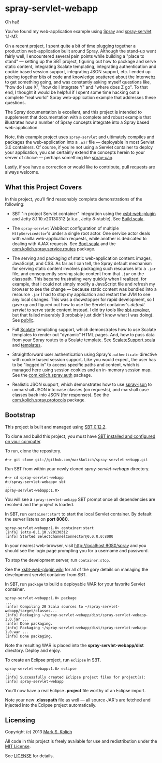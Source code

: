 # spray-servlet-webapp

Oh hai!

You've found my web-application example using <a href="http://spray.io">Spray</a> and <a href="http://spray.io/documentation/spray-servlet/">spray-servlet</a> 1.1-M7.

On a recent project, I spent quite a bit of time plugging together a production web-application built around Spray.  Although the stand-up went fairly well, I encountered several pain points while building a "place to stand" &mdash; setting up the SBT project, figuring out how to package and serve static content, integrating Scalate templating, integrating authentication and cookie based session support, integrating JSON support, etc.  I ended up piecing together bits of code and knowledge scattered about the Interwebz to get something going, and was constantly asking myself questions like, "how do I use X", "how do I integrate Y" and "where does Z go". To that end, I thought it would be helpful if I spent some time hacking out a complete "real world" Spray web-application example that addresses these questions.

The Spray documentation is excellent, and this project is intended to supplement that documentation with a complete and robust example that illustrates how a number of Spray concepts integrate into a Spray based web-application.

Note, this example project uses `spray-servlet` and ultimately compiles and packages the web-application into a `.war` file &mdash; deployable in most Servlet 3.0 containers.  Of course, if you're not using a Servlet container to deploy your application, you can certainly extend the concepts herein to your server of choice &mdash; perhaps something like <a href="http://spray.io/documentation/spray-can/">spray-can</a>.

Lastly, if you have a correction or would like to contribute, pull requests are always welcome.

## What this Project Covers

In this project, you'll find reasonably complete demonstrations of the following:

* SBT "in project Servlet container" integration using the <a href="https://github.com/JamesEarlDouglas/xsbt-web-plugin">xsbt-web-plugin</a> and Jetty 8.1.10.v20130312 (a.k.a., Jetty 8-stable).  See <a href="https://github.com/markkolich/spray-servlet-webapp/blob/master/project/Build.scala">Build.scala</a>.

* The `spray-servlet` WebBoot configuration of multiple `HttpServiceActor`'s under a single root actor. One service actor deals with vanilla web-application requests, while another is dedicated to dealing with AJAX requests. See <a href="https://github.com/markkolich/spray-servlet-webapp/blob/master/src/main/scala/com/kolich/spray/Boot.scala">Boot.scala</a> and the <a href="https://github.com/markkolich/spray-servlet-webapp/tree/master/src/main/scala/com/kolich/spray/service/routes">com.kolich.spray.service.routes</a> package.

* The serving and packaging of static web-application content: images, JavaScript, and CSS.  As far as I can tell, the Spray default mechanism for serving static content involves packaging such resources into a `.jar` file, and consequently serving static content from that `.jar` on the classpath.  This became frustrating very quickly when I realized, for example, that I could not simply modify a JavaScript file and refresh my browser to see the change &mdash; because static content was bundled into a resource `.jar` I had to stop my application and restart the JVM to see any local changes.  This was a showstopper for rapid development, so I gave up and figured out how to use the Servlet container's *default servlet* to serve static content instead.  I did try tools like <a href="https://github.com/spray/sbt-revolver">sbt-revolver</a>, but that failed miserably (I probably just didn't know what I was doing).  See <a href="https://github.com/markkolich/spray-servlet-webapp/tree/master/src/main/webapp/public">public</a>.

* Full <a href="http://scalate.fusesource.org">Scalate</a> templating support, which demonstrates how to use Scalate templates to render out "dynamic" HTML pages.  And, how to pass data from your Spray routes to a Scalate template.  See <a href="https://github.com/markkolich/spray-servlet-webapp/blob/master/src/main/scala/com/kolich/spray/templating/ScalateSupport.scala">ScalateSupport.scala</a> and <a href="https://github.com/markkolich/spray-servlet-webapp/tree/master/src/main/resources/templates">templates</a>.

* Straightforward user authentication using Spray's `authenticate` directive with cookie based session support.  Like you would expect, the user has to be "logged in" to access specific paths and content, which is managed here using session cookies and an in-memory session map.  See the <a href="https://github.com/markkolich/spray-servlet-webapp/tree/master/src/main/scala/com/kolich/spray/auth">com.kolich.spray.auth</a> package.

* Realistic JSON support, which demonstrates how to use <a href="https://github.com/spray/spray-json">spray-json</a> to unmarshall JSON into case classes (on requests), and marshall case classes back into JSON (for responses).  See the <a href="https://github.com/markkolich/spray-servlet-webapp/tree/master/src/main/scala/com/kolich/spray/protocols">com.kolich.spray.protocols</a> package.

## Bootstrap

This project is built and managed using <a href="https://github.com/harrah/xsbt">SBT 0.12.2</a>.

To clone and build this project, you must have <a href="http://www.scala-sbt.org/release/docs/Getting-Started/Setup">SBT installed and configured on your computer</a>.

To run, clone the repository.

    #~> git clone git://github.com/markkolich/spray-servlet-webapp.git

Run SBT from within your newly cloned *spray-servlet-webapp* directory.

    #~> cd spray-servlet-webapp
    #~/spray-servlet-webapp> sbt
    ...
    spray-servlet-webapp:1.0>

You will see a `spray-servlet-webapp` SBT prompt once all dependencies are resolved and the project is loaded.

In SBT, run `container:start` to start the local Servlet container.  By default the server listens on **port 8080**.

    spray-servlet-webapp:1.0> container:start
    [info] jetty-8.1.10.v20130312
    [info] Started SelectChannelConnector@0.0.0.0:8080

In your nearest web-browser, visit <a href="http://localhost:8080/spray">http://localhost:8080/spray</a> and you should see the login page prompting you for a username and password.

To stop the development server, run `container:stop`.

See the <a href="https://github.com/JamesEarlDouglas/xsbt-web-plugin/wiki">xsbt-web-plugin wiki</a> for all of the gory details on managing the development servlet container from SBT.

In SBT, run `package` to build a deployable WAR for your favorite Servlet container.

    spray-servlet-webapp:1.0> package
    ...
    [info] Compiling 20 Scala sources to ~/spray-servlet-webapp/target/classes...
    [info] Packaging ~/spray-servlet-webapp/dist/spray-servlet-webapp-1.0.jar ...
    [info] Done packaging.
    [info] Packaging ~/spray-servlet-webapp/dist/spray-servlet-webapp-1.0.war ...
    [info] Done packaging.

Note the resulting WAR is placed into the **spray-servlet-webapp/dist** directory.  Deploy and enjoy.

To create an Eclipse project, run `eclipse` in SBT.

    spray-servlet-webapp:1.0> eclipse
    ...
    [info] Successfully created Eclipse project files for project(s):
    [info] spray-servlet-webapp

You'll now have a real Eclipse **.project** file worthy of an Eclipse import.

Note your new **.classpath** file as well &mdash; all source JAR's are fetched and injected into the Eclipse project automatically.

## Licensing

Copyright (c) 2013 <a href="http://mark.koli.ch">Mark S. Kolich</a>

All code in this project is freely available for use and redistribution under the <a href="http://opensource.org/comment/991">MIT License</a>.

See <a href="https://github.com/markkolich/spray-servlet-webapp/blob/master/LICENSE">LICENSE</a> for details.
